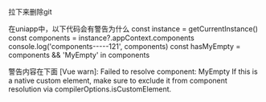 拉下来删除git


在uniapp中，以下代码会有警告为什么
const instance = getCurrentInstance()
const components = instance?.appContext.components
console.log('components-----121', components)
const hasMyEmpty = components && 'MyEmpty' in components

  <slot v-else name="empty">
            <MyEmpty v-if="hasMyEmpty" ></MyEmpty>
            <up-empty v-else mode="list"> </up-empty>
</slot>

警告内容在下面
[Vue warn]: Failed to resolve component: MyEmpty
If this is a native custom element, make sure to exclude it from component resolution via compilerOptions.isCustomElement. 
